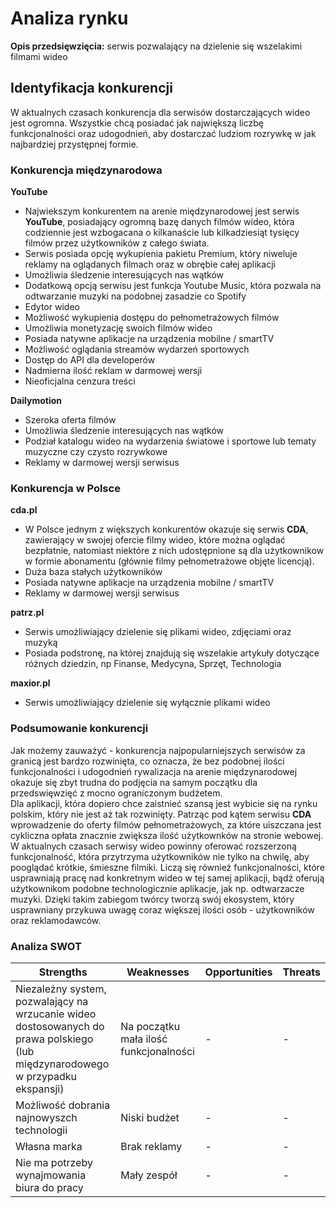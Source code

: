 # Analiza rynku
**Opis przedsięwzięcia:** serwis pozwalający na dzielenie się wszelakimi filmami wideo

## Identyfikacja konkurencji
W aktualnych czasach konkurencja dla serwisów dostarczających wideo jest ogromna. 
Wszystkie chcą posiadać jak największą liczbę funkcjonalności oraz udogodnień, aby dostarczać ludziom rozrywkę w jak najbardziej przystępnej formie.

### Konkurencja międzynarodowa
**YouTube**
* Najwiekszym konkurentem na arenie międzynarodowej jest serwis **YouTube**, posiadający ogromną bazę danych filmów wideo, która codziennie jest wzbogacana o kilkanaście lub kilkadziesiąt tysięcy filmów przez użytkowników z całego świata.
* Serwis posiada opcję wykupienia pakietu Premium, który niweluje reklamy na oglądanych filmach oraz w obrębie całej aplikacji
* Umożliwia śledzenie interesujących nas wątków
* Dodatkową opcją serwisu jest funkcja Youtube Music, która pozwala na odtwarzanie muzyki na podobnej zasadzie co Spotify
* Edytor wideo
* Możliwość wykupienia dostępu do pełnometrażowych filmów
* Umożliwia monetyzację swoich filmów wideo
* Posiada natywne aplikacje na urządzenia mobilne / smartTV
* Możliwość oglądania streamów wydarzeń sportowych
* Dostęp do API dla developerów
* Nadmierna ilość reklam w darmowej wersji
* Nieoficjalna cenzura treści

**Dailymotion**
* Szeroka oferta filmów
* Umożliwia śledzenie interesujących nas wątków
* Podział katalogu wideo na wydarzenia światowe i sportowe lub tematy muzyczne czy czysto rozrywkowe
* Reklamy w darmowej wersji serwisus

### Konkurencja w Polsce
**cda.pl**
* W Polsce jednym z większych konkurentów okazuje się serwis **CDA**, zawierający w swojej ofercie filmy wideo, które można oglądać bezpłatnie, natomiast niektóre z nich udostępnione są dla użytkownikow w formie abonamentu (głównie filmy pełnometrażowe objęte licencją).
* Duża baza stałych użytkowników
* Posiada natywne aplikacje na urządzenia mobilne / smartTV
* Reklamy w darmowej wersji serwisus

**patrz.pl**
* Serwis umożliwiający dzielenie się plikami wideo, zdjęciami oraz muzyką
* Posiada podstronę, na której znajdują się wszelakie artykuły dotyczące różnych dziedzin, np Finanse, Medycyna, Sprzęt, Technologia

**maxior.pl**
* Serwis umożliwiający dzielenie się wyłącznie plikami wideo

### Podsumowanie konkurencji
Jak możemy zauważyć - konkurencja najpopularniejszych serwisów za granicą jest bardzo rozwinięta, co oznacza, że bez podobnej ilości funkcjonalności i udogodnień rywalizacja na arenie międzynarodowej okazuje się zbyt trudna do podjęcia na samym początku dla przedswięwzięć z mocno ograniczonym budżetem. <br>
Dla aplikacji, która dopiero chce zaistnieć szansą jest wybicie się na rynku polskim, który nie jest aż tak rozwinięty. Patrząc pod kątem serwisu **CDA** wprowadzenie do oferty filmów pełnometrażowych, za które uiszczana jest cykliczna opłata znacznie zwiększa ilość użytkownków na stronie webowej. W aktualnych czasach serwisy wideo powinny oferować rozszerzoną funkcjonalność, która przytrzyma użytkowników nie tylko na chwilę, aby pooglądać krótkie, śmieszne filmiki. Liczą się również funkcjonalności, które usprawniają pracę nad konkretnym wideo w tej samej aplikacji, bądź oferują użytkownikom podobne technologicznie aplikacje, jak np. odtwarzacze muzyki. Dzięki takim zabiegom twórcy tworzą swój ekosystem, który usprawniany przykuwa uwagę coraz większej ilości osób - użytkowników oraz reklamodawców.

### Analiza SWOT

Strengths | Weaknesses | Opportunities | Threats |
--- | --- | --- | --- |
Niezależny system, pozwalający na wrzucanie wideo dostosowanych do prawa polskiego (lub międzynarodowego w przypadku ekspansji) | Na początku mała ilość funkcjonalności | - | - |
Możliwość dobrania najnowyszch technologii | Niski budżet | - | - |
Własna marka | Brak reklamy | - | - |
Nie ma potrzeby wynajmowania biura do pracy | Mały zespół | - | - |
